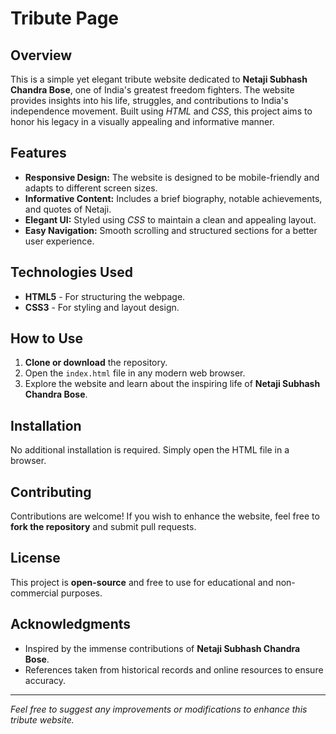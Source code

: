 # Tribute Page

## Overview
This is a simple yet elegant tribute website dedicated to **Netaji Subhash Chandra Bose**, one of India's greatest freedom fighters. The website provides insights into his life, struggles, and contributions to India's independence movement. Built using *HTML* and *CSS*, this project aims to honor his legacy in a visually appealing and informative manner.

## Features
- **Responsive Design:** The website is designed to be mobile-friendly and adapts to different screen sizes.
- **Informative Content:** Includes a brief biography, notable achievements, and quotes of Netaji.
- **Elegant UI:** Styled using *CSS* to maintain a clean and appealing layout.
- **Easy Navigation:** Smooth scrolling and structured sections for a better user experience.

## Technologies Used
- **HTML5** - For structuring the webpage.
- **CSS3** - For styling and layout design.

## How to Use
1. **Clone or download** the repository.
2. Open the `index.html` file in any modern web browser.
3. Explore the website and learn about the inspiring life of **Netaji Subhash Chandra Bose**.

## Installation
No additional installation is required. Simply open the HTML file in a browser.

## Contributing
Contributions are welcome! If you wish to enhance the website, feel free to **fork the repository** and submit pull requests.

## License
This project is **open-source** and free to use for educational and non-commercial purposes.

## Acknowledgments
- Inspired by the immense contributions of **Netaji Subhash Chandra Bose**.
- References taken from historical records and online resources to ensure accuracy.

---
*Feel free to suggest any improvements or modifications to enhance this tribute website.*

